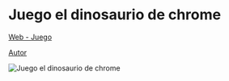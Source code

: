 # Juego el dinosaurio de chrome
 
[Web - Juego](https://vivirenremoto.github.io/dinorun/)

[Autor](https://twitter.com/vivirenremoto)

![Juego el dinosaurio de chrome](https://vivirenremoto.github.io/dinorun/static/social.png)
